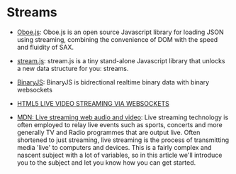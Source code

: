# Streams

- [Oboe.js](http://oboejs.com/): Oboe.js is an open source Javascript library for loading JSON using streaming, combining the convenience of DOM with the speed and fluidity of SAX.

- [stream.js](http://www.streamjs.org/): stream.js is a tiny stand-alone Javascript library that unlocks a new data structure for you: streams.

- [BinaryJS](http://binaryjs.com/): BinaryJS is bidrectional realtime binary data with binary websockets

- [HTML5 LIVE VIDEO STREAMING VIA WEBSOCKETS](http://phoboslab.org/log/2013/09/html5-live-video-streaming-via-websockets)

- [MDN: Live streaming web audio and video](https://developer.mozilla.org/en-US/Apps/Fundamentals/Audio_and_video_delivery/Live_streaming_web_audio_and_video): Live streaming technology is often employed to relay live events such as sports, concerts and more generally TV and Radio programmes that are output live. Often shortened to just streaming, live streaming is the process of transmitting media 'live' to computers and devices. This is a fairly complex and nascent subject with a lot of variables, so in this article we'll introduce you to the subject and let you know how you can get started.

